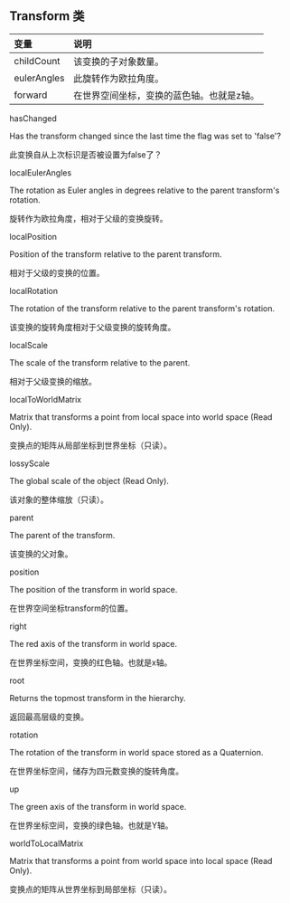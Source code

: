 ## Transform 类

|变量|说明|
|:--|:--|
|childCount|该变换的子对象数量。|
|eulerAngles|此旋转作为欧拉角度。|
|forward|在世界空间坐标，变换的蓝色轴。也就是z轴。|






hasChanged

Has the transform changed since the last time the flag was set to 'false'?

此变换自从上次标识是否被设置为false了？

localEulerAngles

The rotation as Euler angles in degrees relative to the parent transform's rotation.

旋转作为欧拉角度，相对于父级的变换旋转。

localPosition

Position of the transform relative to the parent transform.

相对于父级的变换的位置。

localRotation

The rotation of the transform relative to the parent transform's rotation.

该变换的旋转角度相对于父级变换的旋转角度。

localScale

The scale of the transform relative to the parent.

相对于父级变换的缩放。

localToWorldMatrix

Matrix that transforms a point from local space into world space (Read Only).

变换点的矩阵从局部坐标到世界坐标（只读）。

lossyScale

The global scale of the object (Read Only).

该对象的整体缩放（只读）。

parent

The parent of the transform.

该变换的父对象。

position

The position of the transform in world space.

在世界空间坐标transform的位置。

right

The red axis of the transform in world space.

在世界坐标空间，变换的红色轴。也就是x轴。

root

Returns the topmost transform in the hierarchy.

返回最高层级的变换。

rotation

The rotation of the transform in world space stored as a Quaternion.

在世界坐标空间，储存为四元数变换的旋转角度。

up

The green axis of the transform in world space.

在世界坐标空间，变换的绿色轴。也就是Y轴。

worldToLocalMatrix

Matrix that transforms a point from world space into local space (Read Only).

变换点的矩阵从世界坐标到局部坐标（只读）。





